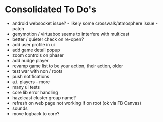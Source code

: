 Consolidated To Do's
====================

- android websocket issue? - likely some crosswalk/atmosphere issue - patch
- genymotion / virtuabox seems to interfere with multicast
-  better / quieter check on re-open?
- add user profile in ui
- add game detail popup
- zoom controls on phaser
- add nudge player
- revamp game list to be your action, their action, older
- test war with non / roots
- push notifications
- a.i. players - more
- many ui tests
- core lib error handling
- hazelcast cluster group name?
- refresh on web page not working if on root (ok via FB Canvas)
- sounds
-  move logback to core?

